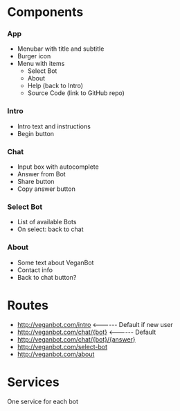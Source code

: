 # Components

### App

- Menubar with title and subtitle
- Burger icon
- Menu with items
    - Select Bot
    - About
    - Help (back to Intro)
    - Source Code (link to GitHub repo)

### Intro

- Intro text and instructions
- Begin button

### Chat

- Input box with autocomplete
- Answer from Bot
- Share button
- Copy answer button

### Select Bot

- List of available Bots
- On select: back to chat

### About

- Some text about VeganBot
- Contact info
- Back to chat button?


# Routes

- http://veganbot.com/intro                      <------ Default if new user
- http://veganbot.com/chat/{bot}                 <------ Default
- http://veganbot.com/chat/{bot}/{answer}
- http://veganbot.com/select-bot
- http://veganbot.com/about


# Services

One service for each bot
